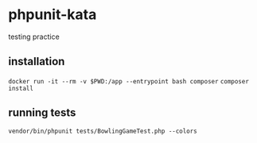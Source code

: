 # phpunit-kata
testing practice

## installation
`docker run -it --rm -v $PWD:/app --entrypoint bash composer`
`composer install`

## running tests
`vendor/bin/phpunit tests/BowlingGameTest.php --colors`
